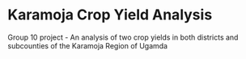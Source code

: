 # Karamoja Crop Yield Analysis 
Group 10 project - An analysis of  two crop yields in both districts and subcounties of the Karamoja Region of Ugamda
